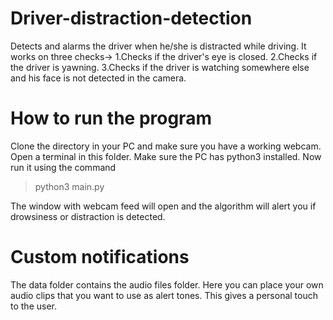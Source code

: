 # Driver-distraction-detection
Detects and alarms the driver when he/she is distracted while driving.
It works on three checks->
1.Checks if the driver's eye is closed.
2.Checks if the driver is yawning.
3.Checks if the driver is watching somewhere else and his face is not detected in the camera.

# How to run the program
Clone the directory in your PC and make sure you have a working webcam.
Open a terminal in this folder.
Make sure the PC has python3 installed.
Now run it using the command
> python3 main.py

The window with webcam feed will open and the algorithm will alert you if drowsiness or distraction is detected.

# Custom notifications
The data folder contains the audio files folder.
Here you can place your own audio clips that you want to use as alert tones.
This gives a personal touch to the user.
